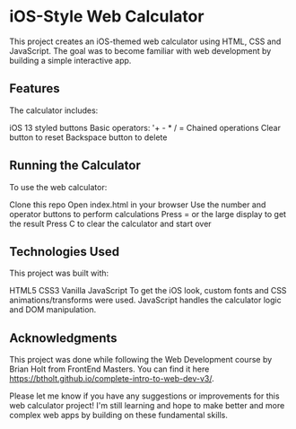 # iOS-Style Web Calculator
This project creates an iOS-themed web calculator using HTML, CSS and JavaScript. The goal was to become familiar with web development by building a simple interactive app.

## Features
The calculator includes:

iOS 13 styled buttons
Basic operators: '+ - * / =
Chained operations
Clear button to reset
Backspace button to delete

## Running the Calculator
To use the web calculator:

Clone this repo
Open index.html in your browser
Use the number and operator buttons to perform calculations
Press = or the large display to get the result
Press C to clear the calculator and start over

## Technologies Used
This project was built with:

HTML5
CSS3
Vanilla JavaScript
To get the iOS look, custom fonts and CSS animations/transforms were used. JavaScript handles the calculator logic and DOM manipulation.

## Acknowledgments
This project was done while following the Web Development course by Brian Holt from FrontEnd Masters. You can find it here https://btholt.github.io/complete-intro-to-web-dev-v3/.

Please let me know if you have any suggestions or improvements for this web calculator project! I'm still learning and hope to make better and more complex web apps by building on these fundamental skills.
